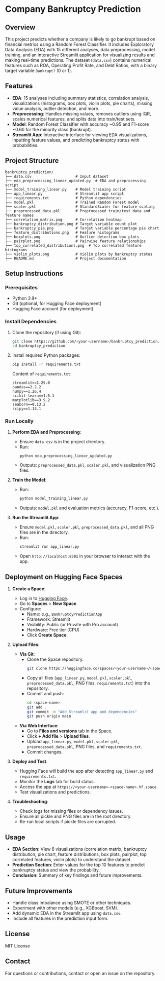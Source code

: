 # Company Bankruptcy Prediction

## Overview
This project predicts whether a company is likely to go bankrupt based on financial metrics using a Random Forest Classifier. It includes Exploratory Data Analysis (EDA) with 15 different analyses, data preprocessing, model training, and an interactive Streamlit application for visualizing results and making real-time predictions. The dataset (`data.csv`) contains numerical features such as ROA, Operating Profit Rate, and Debt Ratios, with a binary target variable `Bankrupt?` (0 or 1).

## Features
- **EDA**: 15 analyses including summary statistics, correlation analysis, visualizations (histograms, box plots, violin plots, pie charts), missing value analysis, outlier detection, and more.
- **Preprocessing**: Handles missing values, removes outliers using IQR, scales numerical features, and splits data into train/test sets.
- **Model**: Random Forest Classifier with accuracy ~0.95 and F1-score ~0.60 for the minority class (bankrupt).
- **Streamlit App**: Interactive interface for viewing EDA visualizations, inputting feature values, and predicting bankruptcy status with probabilities.

## Project Structure
```
bankruptcy_prediction/
├── data.csv                    # Input dataset
├── eda_preprocessing_linear_updated.py  # EDA and preprocessing script
├── model_training_linear.py    # Model training script
├── app_linear.py               # Streamlit app script
├── requirements.txt            # Python dependencies
├── model.pkl                   # Trained Random Forest model
├── scaler.pkl                  # StandardScaler for feature scaling
├── preprocessed_data.pkl       # Preprocessed train/test data and feature names
├── correlation_matrix.png      # Correlation heatmap
├── bankruptcy_distribution.png # Target variable count plot
├── bankruptcy_pie.png          # Target variable percentage pie chart
├── feature_distributions.png   # Feature histograms
├── boxplots.png                # Outlier detection box plots
├── pairplot.png                # Pairwise feature relationships
├── top_correlated_distributions.png  # Top correlated feature histograms
├── violin_plots.png            # Violin plots by bankruptcy status
├── README.md                   # Project documentation
```

## Setup Instructions
### Prerequisites
- Python 3.8+
- Git (optional, for Hugging Face deployment)
- Hugging Face account (for deployment)

### Install Dependencies
1. Clone the repository (if using Git):
   ```bash
   git clone https://github.com/<your-username>/bankruptcy_prediction.git
   cd bankruptcy_prediction
   ```
2. Install required Python packages:
   ```bash
   pip install -r requirements.txt
   ```
   Content of `requirements.txt`:
   ```
   streamlit==1.29.0
   pandas==2.2.2
   numpy==1.26.4
   scikit-learn==1.5.1
   matplotlib==3.9.2
   seaborn==0.13.2
   scipy==1.14.1
   ```

### Run Locally
1. **Perform EDA and Preprocessing**:
   - Ensure `data.csv` is in the project directory.
   - Run:
     ```bash
     python eda_preprocessing_linear_updated.py
     ```
   - Outputs: `preprocessed_data.pkl`, `scaler.pkl`, and visualization PNG files.

2. **Train the Model**:
   - Run:
     ```bash
     python model_training_linear.py
     ```
   - Outputs: `model.pkl` and evaluation metrics (accuracy, F1-score, etc.).

3. **Run the Streamlit App**:
   - Ensure `model.pkl`, `scaler.pkl`, `preprocessed_data.pkl`, and all PNG files are in the directory.
   - Run:
     ```bash
     streamlit run app_linear.py
     ```
   - Open `http://localhost:8501` in your browser to interact with the app.

## Deployment on Hugging Face Spaces
1. **Create a Space**:
   - Log in to [Hugging Face](https://huggingface.co/).
   - Go to **Spaces** > **New Space**.
   - Configure:
     - Name: e.g., `BankruptcyPredictionApp`
     - Framework: Streamlit
     - Visibility: Public (or Private with Pro account)
     - Hardware: Free tier (CPU)
     - Click **Create Space**.

2. **Upload Files**:
   - **Via Git**:
     - Clone the Space repository:
       ```bash
       git clone https://huggingface.co/spaces/<your-username>/<space-name>
       ```
     - Copy all files (`app_linear.py`, `model.pkl`, `scaler.pkl`, `preprocessed_data.pkl`, PNG files, `requirements.txt`) into the repository.
     - Commit and push:
       ```bash
       cd <space-name>
       git add .
       git commit -m "Add Streamlit app and dependencies"
       git push origin main
       ```
   - **Via Web Interface**:
     - Go to **Files and versions** tab in the Space.
     - Click **+ Add file** > **Upload files**.
     - Upload `app_linear.py`, `model.pkl`, `scaler.pkl`, `preprocessed_data.pkl`, PNG files, and `requirements.txt`.
     - Commit changes.

3. **Deploy and Test**:
   - Hugging Face will build the app after detecting `app_linear.py` and `requirements.txt`.
   - Monitor the **Logs** tab for build status.
   - Access the app at `https://<your-username>-<space-name>.hf.space`.
   - Test visualizations and predictions.

4. **Troubleshooting**:
   - Check logs for missing files or dependency issues.
   - Ensure all pickle and PNG files are in the root directory.
   - Re-run local scripts if pickle files are corrupted.

## Usage
- **EDA Section**: View 8 visualizations (correlation matrix, bankruptcy distribution, pie chart, feature distributions, box plots, pairplot, top correlated features, violin plots) to understand the dataset.
- **Prediction Section**: Enter values for the top 10 features to predict bankruptcy status and view the probability.
- **Conclusion**: Summary of key findings and future improvements.

## Future Improvements
- Handle class imbalance using SMOTE or other techniques.
- Experiment with other models (e.g., XGBoost, SVM).
- Add dynamic EDA in the Streamlit app using `data.csv`.
- Include all features in the prediction input form.

## License
MIT License

## Contact
For questions or contributions, contact <your-email> or open an issue on the repository.